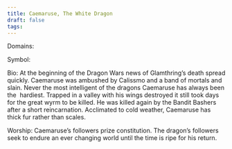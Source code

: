 ```yaml
---
title: Caemaruse, The White Dragon
draft: false
tags:
---
```

Domains: 

Symbol:

Bio: At the beginning of the Dragon Wars news of Glamthring’s death spread quickly. Caemaruse was ambushed by Calissmo and a band of mortals and slain. Never the most intelligent of the dragons Caemaruse has always been the  hardiest. Trapped in a valley with his wings destroyed it still took days for the great wyrm to be killed. He was killed again by the Bandit Bashers after a short reincarnation. Acclimated to cold weather, Caemaruse has thick fur rather than scales.

Worship: Caemaruse’s followers prize constitution. The dragon’s followers seek to endure an ever changing world until the time is ripe for his return.